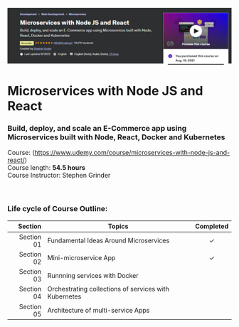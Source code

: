 ![title](cover.png)

# Microservices with Node JS and React


### Build, deploy, and scale an E-Commerce app using Microservices built with Node, React, Docker and Kubernetes
Course: (https://www.udemy.com/course/microservices-with-node-js-and-react/) <br>
Course length: <b>54.5 hours</b><br>
Course Instructor: Stephen Grinder
<br><br><br>

### Life cycle of Course Outline:
| Section | Topics | Completed |
| ---: | --- | :---: |
| Section 01 | Fundamental Ideas Around Microservices | &check; |
| Section 02 | Mini-microservice App | &check; | <br>
| Section 03 | Runnning services with Docker |  | <br>
| Section 04 | Orchestrating collections of services with Kubernetes |  | <br>
| Section 05 | Architecture of multi-service Apps |  | <br>

